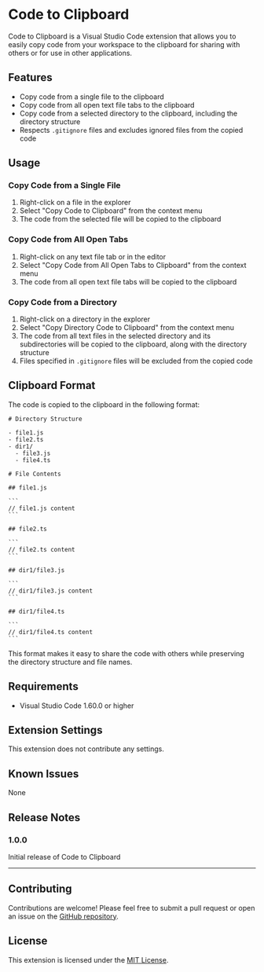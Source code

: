 # Code to Clipboard

Code to Clipboard is a Visual Studio Code extension that allows you to easily copy code from your workspace to the clipboard for sharing with others or for use in other applications.

## Features

- Copy code from a single file to the clipboard
- Copy code from all open text file tabs to the clipboard
- Copy code from a selected directory to the clipboard, including the directory structure
- Respects `.gitignore` files and excludes ignored files from the copied code

## Usage

### Copy Code from a Single File

1. Right-click on a file in the explorer
2. Select "Copy Code to Clipboard" from the context menu
3. The code from the selected file will be copied to the clipboard

### Copy Code from All Open Tabs

1. Right-click on any text file tab or in the editor
2. Select "Copy Code from All Open Tabs to Clipboard" from the context menu
3. The code from all open text file tabs will be copied to the clipboard

### Copy Code from a Directory

1. Right-click on a directory in the explorer
2. Select "Copy Directory Code to Clipboard" from the context menu
3. The code from all text files in the selected directory and its subdirectories will be copied to the clipboard, along with the directory structure
4. Files specified in `.gitignore` files will be excluded from the copied code

## Clipboard Format

The code is copied to the clipboard in the following format:

````
# Directory Structure

- file1.js
- file2.ts
- dir1/
  - file3.js
  - file4.ts

# File Contents

## file1.js

```
// file1.js content
```

## file2.ts

```
// file2.ts content
```

## dir1/file3.js

```
// dir1/file3.js content
```

## dir1/file4.ts

```
// dir1/file4.ts content
```
````

This format makes it easy to share the code with others while preserving the directory structure and file names.

## Requirements

- Visual Studio Code 1.60.0 or higher

## Extension Settings

This extension does not contribute any settings.

## Known Issues

None

## Release Notes

### 1.0.0

Initial release of Code to Clipboard

---

## Contributing

Contributions are welcome! Please feel free to submit a pull request or open an issue on the [GitHub repository](https://github.com/nakamurau1/code-to-clipboard).

## License

This extension is licensed under the [MIT License](LICENSE).
